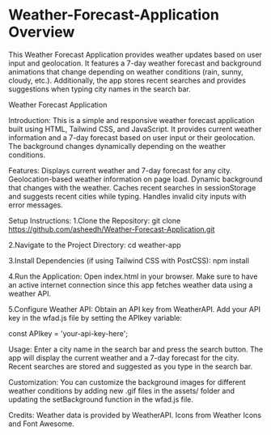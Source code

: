 # Weather-Forecast-Application Overview
This Weather Forecast Application provides weather updates based on user input and geolocation. It features a 7-day weather forecast and background animations that change depending on weather conditions (rain, sunny, cloudy, etc.). Additionally, the app stores recent searches and provides suggestions when typing city names in the search bar.

Weather Forecast Application

Introduction: This is a simple and responsive weather forecast application built using HTML, Tailwind CSS, and JavaScript. It provides current weather information and a 7-day forecast based on user input or their geolocation. The background changes dynamically depending on the weather conditions.

Features: Displays current weather and 7-day forecast for any city. Geolocation-based weather information on page load. Dynamic background that changes with the weather. Caches recent searches in sessionStorage and suggests recent cities while typing. Handles invalid city inputs with error messages.

Setup Instructions: 1.Clone the Repository: git clone https://github.com/asheedh/Weather-Forecast-Application.git

2.Navigate to the Project Directory: cd weather-app

3.Install Dependencies (if using Tailwind CSS with PostCSS): npm install

4.Run the Application: Open index.html in your browser. Make sure to have an active internet connection since this app fetches weather data using a weather API.

5.Configure Weather API: Obtain an API key from WeatherAPI. Add your API key in the wfad.js file by setting the APIkey variable:

const APIkey = 'your-api-key-here';

Usage: Enter a city name in the search bar and press the search button. The app will display the current weather and a 7-day forecast for the city. Recent searches are stored and suggested as you type in the search bar.

Customization: You can customize the background images for different weather conditions by adding new .gif files in the assets/ folder and updating the setBackground function in the wfad.js file.

Credits: Weather data is provided by WeatherAPI. Icons from Weather Icons and Font Awesome.
